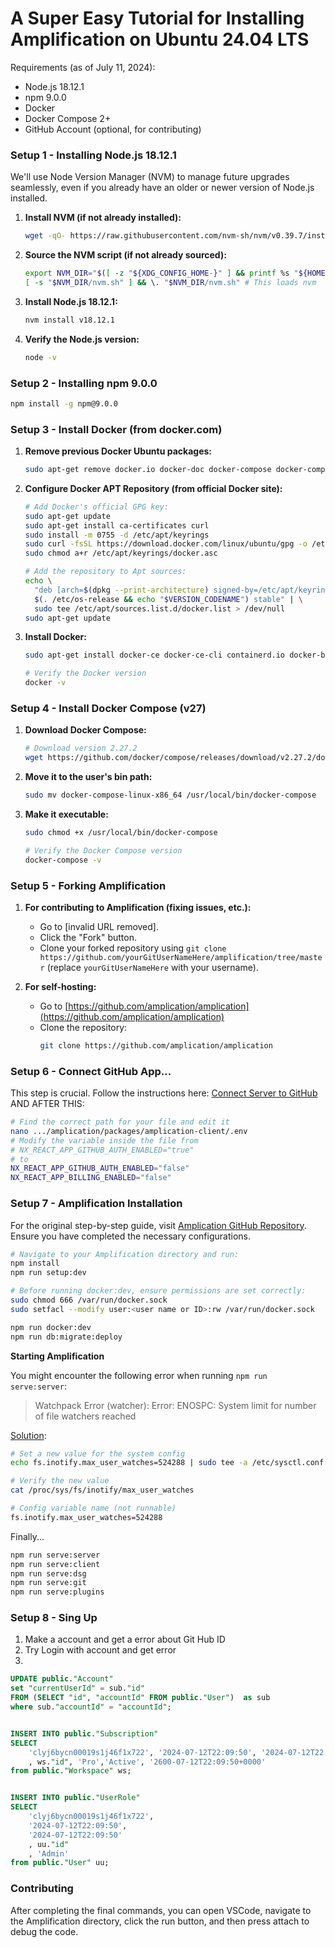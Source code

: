 # A Super Easy Tutorial for Installing Amplification on Ubuntu 24.04 LTS

Requirements (as of July 11, 2024):
* Node.js 18.12.1
* npm 9.0.0
* Docker
* Docker Compose 2+
* GitHub Account (optional, for contributing)

### Setup 1 - Installing Node.js 18.12.1

We'll use Node Version Manager (NVM) to manage future upgrades seamlessly, even if you already have an older or newer version of Node.js installed.

1. **Install NVM (if not already installed):**
   ```sh
   wget -qO- https://raw.githubusercontent.com/nvm-sh/nvm/v0.39.7/install.sh | bash
   ```

2. **Source the NVM script (if not already sourced):**
   ```sh
   export NVM_DIR="$([ -z "${XDG_CONFIG_HOME-}" ] && printf %s "${HOME}/.nvm" || printf %s "${XDG_CONFIG_HOME}/nvm")"
   [ -s "$NVM_DIR/nvm.sh" ] && \. "$NVM_DIR/nvm.sh" # This loads nvm
   ```

3. **Install Node.js 18.12.1:**
   ```sh
   nvm install v18.12.1
   ```

4. **Verify the Node.js version:**
   ```sh
   node -v
   ```

### Setup 2 - Installing npm 9.0.0

```sh
npm install -g npm@9.0.0
```

### Setup 3 - Install Docker (from docker.com)

1. **Remove previous Docker Ubuntu packages:**
   ```sh
   sudo apt-get remove docker.io docker-doc docker-compose docker-compose-v2 podman-docker containerd runc
   ```

2. **Configure Docker APT Repository (from official Docker site):**
   ```sh
   # Add Docker's official GPG key:
   sudo apt-get update
   sudo apt-get install ca-certificates curl
   sudo install -m 0755 -d /etc/apt/keyrings
   sudo curl -fsSL https://download.docker.com/linux/ubuntu/gpg -o /etc/apt/keyrings/docker.asc
   sudo chmod a+r /etc/apt/keyrings/docker.asc

   # Add the repository to Apt sources:
   echo \
     "deb [arch=$(dpkg --print-architecture) signed-by=/etc/apt/keyrings/docker.asc] https://download.docker.com/linux/ubuntu \
     $(. /etc/os-release && echo "$VERSION_CODENAME") stable" | \
     sudo tee /etc/apt/sources.list.d/docker.list > /dev/null
   sudo apt-get update
   ```

3. **Install Docker:**
   ```sh
   sudo apt-get install docker-ce docker-ce-cli containerd.io docker-buildx-plugin docker-compose-plugin

   # Verify the Docker version
   docker -v
   ```

### Setup 4 - Install Docker Compose (v27)

1. **Download Docker Compose:**
   ```sh
   # Download version 2.27.2
   wget https://github.com/docker/compose/releases/download/v2.27.2/docker-compose-linux-x86_64
   ```

2. **Move it to the user's bin path:**
   ```sh
   sudo mv docker-compose-linux-x86_64 /usr/local/bin/docker-compose
   ```

3. **Make it executable:**
   ```sh
   sudo chmod +x /usr/local/bin/docker-compose

   # Verify the Docker Compose version
   docker-compose -v
   ```

### Setup 5 - Forking Amplification

1. **For contributing to Amplification (fixing issues, etc.):**
   - Go to [invalid URL removed].
   - Click the "Fork" button.
   - Clone your forked repository using `git clone https://github.com/yourGitUserNameHere/amplification/tree/master` (replace `yourGitUserNameHere` with your username).

2. **For self-hosting:**
   - Go to [https://github.com/amplication/amplication](https://github.com/amplication/amplication)
   - Clone the repository:
     ```sh
     git clone https://github.com/amplication/amplication
     ```

### Setup 6 - Connect GitHub App...

This step is crucial. Follow the instructions here: [Connect Server to GitHub](https://docs.amplication.com/running-amplication-platform/connect-server-to-github/) AND AFTER THIS:

```sh
# Find the correct path for your file and edit it
nano .../amplication/packages/amplication-client/.env
# Modify the variable inside the file from
# NX_REACT_APP_GITHUB_AUTH_ENABLED="true"
# to
NX_REACT_APP_GITHUB_AUTH_ENABLED="false"
NX_REACT_APP_BILLING_ENABLED="false"
```

### Setup 7 - Amplification Installation

For the original step-by-step guide, visit [Amplication GitHub Repository](https://github.com/amplication/amplication). Ensure you have completed the necessary configurations.

```sh
# Navigate to your Amplification directory and run:
npm install
npm run setup:dev

# Before running docker:dev, ensure permissions are set correctly:
sudo chmod 666 /var/run/docker.sock
sudo setfacl --modify user:<user name or ID>:rw /var/run/docker.sock

npm run docker:dev
npm run db:migrate:deploy
```

**Starting Amplification**

You might encounter the following error when running `npm run serve:server`: 
> Watchpack Error (watcher): Error: ENOSPC: System limit for number of file watchers reached

[Solution](https://stackoverflow.com/questions/55763428/react-native-error-enospc-system-limit-for-number-of-file-watchers-reached):
```sh
# Set a new value for the system config
echo fs.inotify.max_user_watches=524288 | sudo tee -a /etc/sysctl.conf && sudo sysctl -p

# Verify the new value
cat /proc/sys/fs/inotify/max_user_watches

# Config variable name (not runnable)
fs.inotify.max_user_watches=524288
```

Finally...
```sh
npm run serve:server
npm run serve:client
npm run serve:dsg
npm run serve:git
npm run serve:plugins
```

### Setup 8 - Sing Up

1. Make a account and get a error about Git Hub ID
2. Try Login with account and get error
3. 
```sql
UPDATE public."Account"
set "currentUserId" = sub."id"
FROM (SELECT "id", "accountId" FROM public."User")  as sub
where sub."accountId" = "accountId";


INSERT INTO public."Subscription"
SELECT 
	'clyj6bycn00019s1j46f1x722', '2024-07-12T22:09:50', '2024-07-12T22:09:50'
	, ws."id", 'Pro','Active', '2600-07-12T22:09:50+0000'	
from public."Workspace" ws;


INSERT INTO public."UserRole"
SELECT 
	'clyj6bycn00019s1j46f1x722',
	'2024-07-12T22:09:50', 
	'2024-07-12T22:09:50'
	, uu."id"
	, 'Admin'
from public."User" uu;
```

### Contributing

After completing the final commands, you can open VSCode, navigate to the Amplification directory, click the run button, and then press attach to debug the code.